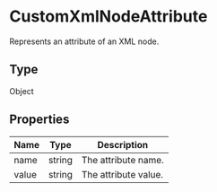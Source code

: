 # CustomXmlNodeAttribute

Represents an attribute of an XML node.

## Type

Object

## Properties

| Name | Type | Description |
| ---- | ---- | ----------- |
| name | string | The attribute name. |
| value | string | The attribute value. |

